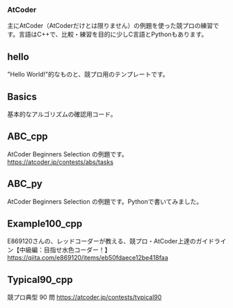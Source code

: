 ### AtCoder

主にAtCoder（AtCoderだけとは限りません）の例題を使った競プロの練習です。言語はC++で、比較・練習を目的に少しC言語とPythonもあります。

## hello

"Hello World!"的なものと、競プロ用のテンプレートです。

## Basics

基本的なアルゴリズムの確認用コード。

## ABC_cpp

AtCoder Beginners Selection の例題です。
https://atcoder.jp/contests/abs/tasks

## ABC_py

AtCoder Beginners Selection の例題です。Pythonで書いてみました。

## Example100_cpp

E869120さんの、レッドコーダーが教える、競プロ・AtCoder上達のガイドライン【中級編：目指せ水色コーダー！】
https://qiita.com/e869120/items/eb50fdaece12be418faa


## Typical90_cpp

競プロ典型 90 問
https://atcoder.jp/contests/typical90

